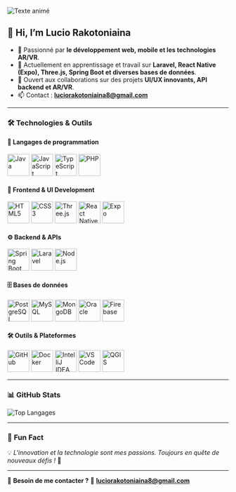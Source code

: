 ![Texte animé](https://readme-typing-svg.demolab.com/?font=Fira+Code&size=30&duration=3000&color=blue&center=true&vCenter=true&width=500&lines=Bienvenue+sur+mon+profil!;Développeur+FullStack)

## 👋 Hi, I’m **Lucio Rakotoniaina**  
- 👀 Passionné par **le développement web, mobile et les technologies AR/VR**.  
- 🌱 Actuellement en apprentissage et travail sur **Laravel, React Native (Expo), Three.js, Spring Boot et diverses bases de données**.  
- 💞️ Ouvert aux collaborations sur des projets **UI/UX innovants, API backend et AR/VR**.  
- 📫 Contact : **luciorakotoniaina8@gmail.com**  

---

### 🛠️ **Technologies & Outils**  

#### **📌 Langages de programmation**  
<p align="left">
  <img src="https://cdn.jsdelivr.net/gh/devicons/devicon/icons/java/java-original.svg" alt="Java" width="50"/>
  <img src="https://cdn.jsdelivr.net/gh/devicons/devicon/icons/javascript/javascript-original.svg" alt="JavaScript" width="50"/>
  <img src="https://cdn.jsdelivr.net/gh/devicons/devicon/icons/typescript/typescript-original.svg" alt="TypeScript" width="50"/>
  <img src="https://cdn.jsdelivr.net/gh/devicons/devicon/icons/php/php-original.svg" alt="PHP" width="50"/>
</p>  

#### **🎨 Frontend & UI Development**  
<p align="left">
  <img src="https://cdn.jsdelivr.net/gh/devicons/devicon/icons/html5/html5-original.svg" alt="HTML5" width="50"/>
  <img src="https://cdn.jsdelivr.net/gh/devicons/devicon/icons/css3/css3-original.svg" alt="CSS3" width="50"/>
  <img src="https://cdn.jsdelivr.net/gh/devicons/devicon/icons/threejs/threejs-original.svg" alt="Three.js" width="50"/>
  <img src="https://cdn.jsdelivr.net/gh/devicons/devicon/icons/react/react-original.svg" alt="React Native" width="50"/>
  <img src="https://cdn.jsdelivr.net/gh/devicons/devicon/icons/expo/expo-original.svg" alt="Expo" width="50"/>
</p>  

#### **⚙️ Backend & APIs**  
<p align="left">
  <img src="https://cdn.jsdelivr.net/gh/devicons/devicon/icons/spring/spring-original.svg" alt="Spring Boot" width="50"/>
  <img src="https://cdn.jsdelivr.net/gh/devicons/devicon/icons/laravel/laravel-original.svg" alt="Laravel" width="50"/>
  <img src="https://cdn.jsdelivr.net/gh/devicons/devicon/icons/nodejs/nodejs-original.svg" alt="Node.js" width="50"/>
</p>  

#### **🗄️ Bases de données**  
<p align="left">
  <img src="https://cdn.jsdelivr.net/gh/devicons/devicon/icons/postgresql/postgresql-original.svg" alt="PostgreSQL" width="50"/>
  <img src="https://cdn.jsdelivr.net/gh/devicons/devicon/icons/mysql/mysql-original.svg" alt="MySQL" width="50"/>
  <img src="https://cdn.jsdelivr.net/gh/devicons/devicon/icons/mongodb/mongodb-original.svg" alt="MongoDB" width="50"/>
  <img src="https://cdn.jsdelivr.net/gh/devicons/devicon/icons/oracle/oracle-original.svg" alt="Oracle" width="50"/>
  <img src="https://cdn.jsdelivr.net/gh/devicons/devicon/icons/firebase/firebase-plain.svg" alt="Firebase" width="50"/>
</p>  

#### **🛠️ Outils & Plateformes**  
<p align="left">
  <img src="https://cdn.jsdelivr.net/gh/devicons/devicon/icons/github/github-original.svg" alt="GitHub" width="50"/>
  <img src="https://cdn.jsdelivr.net/gh/devicons/devicon/icons/docker/docker-original.svg" alt="Docker" width="50"/>
  <img src="https://cdn.jsdelivr.net/gh/devicons/devicon/icons/intellij/intellij-original.svg" alt="IntelliJ IDEA" width="50"/>
  <img src="https://cdn.jsdelivr.net/gh/devicons/devicon/icons/vscode/vscode-original.svg" alt="VS Code" width="50"/>
  <img src="https://upload.wikimedia.org/wikipedia/commons/5/59/QGIS_logo.odp" alt="QGIS" width="50"/>
</p>  

---

### 📊 **GitHub Stats**  

![Top Langages](https://github-readme-stats.vercel.app/api/top-langs/?username=lucio1328&layout=compact&theme=dark)  

---

### 🎯 **Fun Fact**  
💡 *L'innovation et la technologie sont mes passions. Toujours en quête de nouveaux défis !* 🚀  

---

🔗 **Besoin de me contacter ?** 📩 **luciorakotoniaina8@gmail.com**

<!---
lucio1328/lucio1328 is a ✨ special ✨ repository because its `README.md` (this file) appears on your GitHub profile.
You can click the Preview link to take a look at your changes.
--->
